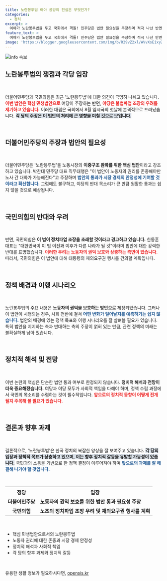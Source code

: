 ```yaml
---
title: 노란봉투법 여야 공방의 진실은 무엇인가?
categories:
  - 정치
excerpt: >
  여야가 노란봉투법을 두고 국회에서 격돌! 민주당은 법안 필요성을 주장하며 적극 나선 반면, 국민의힘은 우려의 목소리를 높이고 있다. 두 당의 치열한 논쟁 속, 이 법안의 운명은 과연 어떻게 될까? 클릭해 확인하세요!
feature_text: >
  여야가 노란봉투법을 두고 국회에서 격돌! 민주당은 법안 필요성을 주장하며 적극 나선 반면, 국민의힘은 우려의 목소리를 높이고 있다. 두 당의 치열한 논쟁 속, 이 법안의 운명은 과연 어떻게 될까? 클릭해 확인하세요!
image: 'https://blogger.googleusercontent.com/img/b/R29vZ2xl/AVvXsEixyZcFfHzMRdzZMjFBmAUKJYCLCGyLL1o632UiGVXcaFdKo_bkvkuCioo0uUKlGfBVcT3P84aROyZIXSBEx3Aw5nCQ3pTgDom1WDC4m8eifvWiAmWEEVb4x6G_l8C0QH225ldMjyaFvpxGEBGNO37VmDTDMHGhJPq73UglMfDca1-0aw/s1600/blogspot.png'
---
```


<p><img src="https://blogger.googleusercontent.com/img/b/R29vZ2xl/AVvXsEixyZcFfHzMRdzZMjFBmAUKJYCLCGyLL1o632UiGVXcaFdKo_bkvkuCioo0uUKlGfBVcT3P84aROyZIXSBEx3Aw5nCQ3pTgDom1WDC4m8eifvWiAmWEEVb4x6G_l8C0QH225ldMjyaFvpxGEBGNO37VmDTDMHGhJPq73UglMfDca1-0aw/s1600/blogspot.png" alt="info 속보" /></p>

<h2 data-ke-size="size26">노란봉투법의 쟁점과 각당 입장</h2>

<p data-ke-size="size16">&nbsp;</p>

<p>더불어민주당과 국민의힘은 최근 '노란봉투법'에 대한 의견이 극명히 나뉘고 있습니다. <b><span style="color: #ee2323;">이번 법안은 핵심 민생법안으로</span></b> 여당이 주장하는 반면, <b><span style="color: #ee2323;">야당은 불법파업 조장의 우려를 제기하고 있습니다.</span></b> 이러한 대립은 국회에서 8월 임시국회 첫날에 본격적으로 드러났습니다. <b><span style="background-color: #21538527;">각 당의 주장은 이 법안의 처리에 큰 영향을 미칠 것으로 보입니다.</span></b></p>

<p data-ke-size="size16">&nbsp;</p>

<h2 data-ke-size="size26">더불어민주당의 주장과 법안의 필요성</h2>

<p data-ke-size="size16">&nbsp;</p>

<p>더불어민주당은 '노란봉투법'을 노동시장의 <b>이중구조 완화를 위한 핵심 법안</b>이라고 강조하고 있습니다. 박찬대 민주당 대표 직무대행은 "이 법안이 노동자의 권리를 존중해야만 노사 간 대화가 가능해진다"고 주장하며 <b><span style="color: #1a5490;">법안의 통과가 시장 경제의 안정성에 기여할 것이라고 확신합니다.</span></b> 그럼에도 불구하고, 야당의 반대 목소리가 큰 만큼 원활한 통과는 쉽지 않을 것으로 예상됩니다. </p>

<p data-ke-size="size16">&nbsp;</p>

<h2 data-ke-size="size26">국민의힘의 반대와 우려</h2>

<p data-ke-size="size16">&nbsp;</p>

<p>반면, 국민의힘은 <b>이 법이 정치파업 조장을 초래할 것이라고 경고하고 있습니다.</b> 한동훈 대표는 "대한민국이 이 법 이전과 이후가 다른 나라가 될 것"이라며 법안에 대한 강력한 반대를 표명했습니다. <b><span style="color: #ee2323;">이러한 우려는 노동자의 권익 보호와 상충하는 측면이 있습니다.</span></b> 따라서, 국민의힘은 이 법안에 대해 대통령의 재의요구권 행사를 건의할 계획입니다. </p>

<p data-ke-size="size16">&nbsp;</p>

<h2 data-ke-size="size26">정책 배경과 이행 시나리오</h2>

<p data-ke-size="size16">&nbsp;</p>

<p>노란봉투법의 주요 내용은 <b>노동자의 권익을 보호하는 방안으로</b> 제정되었습니다. 그러나 이 법안이 시행되는 경우, 사회 전반에 걸쳐 <b><span style="color: #1a5490;">어떤 변화가 일어날지를 예측하기는 쉽지 않습니다.</span></b> 법안의 배경에 있는 정책 목표와 이행 시나리오를 잘 살펴볼 필요가 있습니다. 특히 법안을 지지하는 측과 반대하는 측의 주장이 얽혀 있는 만큼, 관련 정책의 미래는 불확실하게 남아 있습니다.</p>

<p data-ke-size="size16">&nbsp;</p>

<h2 data-ke-size="size26">정치적 해석 및 전망</h2>

<p data-ke-size="size16">&nbsp;</p>

<p>이번 논란의 핵심은 단순한 법안 통과 여부로 한정되지 않습니다. <b>정치적 해석과 전망이 더욱 중요해졌습니다.</b> 여당과 야당 모두가 사회적 책임을 다해야 하며, 정책 수립 과정에서 국민의 목소리를 수렴하는 것이 필수적입니다. <b><span style="color: #ee2323;">앞으로의 정치적 동향이 어떻게 전개될지 주목해 볼 필요가 있습니다.</span></b> </p>

<p data-ke-size="size16">&nbsp;</p>

<h2 data-ke-size="size26">결론과 향후 과제</h2>

<p data-ke-size="size16">&nbsp;</p>

<p>결론적으로, '노란봉투법'은 한국 정치의 복잡한 양상을 잘 보여주고 있습니다. <b><span style="background-color: #21538527;">각 당의 입장과 정책적 목표가 상충하고 있으며, 이는 향후 정치적 갈등을 유발할 가능성이 있습니다.</span></b> 국민과의 소통을 기반으로 한 정책 결정이 이루어져야 하며 <b><span style="color: #1a5490;">앞으로의 과제를 잘 해결해 나가야 할 것입니다.</span></b> </p>

<p data-ke-size="size16">&nbsp;</p>

<table>
    <tr>
        <th><b>정당</b></th>
        <th><b>입장</b></th>
    </tr>
    <tr>
        <td style="text-align: center; height: 17px;"><b>더불어민주당</b></td>
        <td><b>노동자의 권익 보호를 위한 법안 통과 필요성 주장</b></td>
    </tr>
    <tr>
        <td style="text-align: center; height: 17px;"><b>국민의힘</b></td>
        <td><b>노조의 정치파업 조장 우려 및 재의요구권 행사를 계획</b></td>
    </tr>
</table>

<p data-ke-size="size16">&nbsp;</p>

<ul>
    <li>핵심 민생법안으로서의 노란봉투법</li>
    <li>노동자 권리에 대한 존중과 시장 경제 안정성</li>
    <li>정치적 해석과 사회적 책임</li>
    <li>각 당의 향후 과제와 정치적 갈등</li>
</ul>

<p data-ke-size="size16">&nbsp;</p>
유용한 생활 정보가 필요하시다면, <a href="https://opensis.kr" rel="dofollow">opensis.kr</a>


